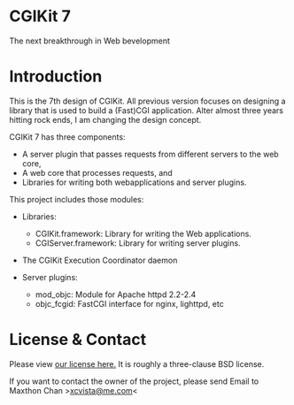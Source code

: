 # CGIKit 7

The next breakthrough in Web bevelopment

# Introduction

This is the 7th design of CGIKit. All previous version focuses on designing a
library that is used to build a (Fast)CGI application. Alter almost three years
hitting rock ends, I am changing the design concept.

CGIKit 7 has three components:

*   A server plugin that passes requests from different servers to the web core,
*   A web core that processes requests, and
*   Libraries for writing both webapplications and server plugins.

This project includes those modules:

*   Libraries:

    *   CGIKit.framework: Library for writing the Web applications.
    *   CGIServer.framework: Library for writing server plugins.

*   The CGIKit Execution Coordinator daemon

*   Server plugins:

    *   mod_objc: Module for Apache httpd 2.2-2.4
    *   objc_fcgid: FastCGI interface for nginx, lighttpd, etc

# License & Contact

Please view [our license here.](LICENSE.md) It is roughly a three-clause BSD
license.

If you want to contact the owner of the project, please send Email to Maxthon
Chan &gt;<xcvista@me.com>&lt;
